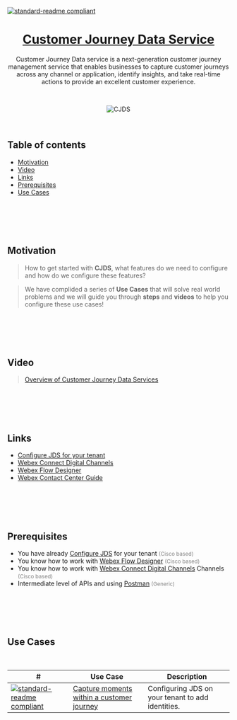 [![standard-readme compliant](https://img.shields.io/badge/Cisco-WebexCC:_CJDS-brightgreen.svg?style=flat-square)](https://github.com/nikogr3/CJDS-Use-Cases)

<h1 align="center"> <a href="https://app.vidcast.io/share/embed/a21c521b-90c2-4024-8d8c-9489b21670a3" >Customer Journey Data Service </a> </h1>

<div align="center" >
  <p>Customer Journey Data service is a next-generation customer journey management service that enables businesses to capture customer journeys across any channel or application, identify insights, and take real-time actions to provide an excellent customer experience.</p>
</div>

<br>

<p align="center"> 
  <img src="./images/devices-meeting-error-320-cobalt-lime.svg" alt="CJDS" >
</p>

<br>

<h2> Table of contents </h2>

- [Motivation](#motivation)
- [Video](#vidCast)
- [Links](#links)
- [Prerequisites](#prerequisites)
- [Use Cases](#uc)

<br>
<br>
<br>
<br>

<h2>Motivation <a id="motivation"></a></h2>

> How to get started with **CJDS**, what features do we need to configure and how do we configure these features?

> We have complided a series of **Use Cases** that will solve real world problems and we will guide you through **steps** and **videos** to help you configure these use cases!

<br>
<br>
<br>
<br>

<h2>Video <a id="vidCast"></a></h2>

> [Overview of Customer Journey Data Services](https://app.vidcast.io/share/889c2cbf-51b2-4cc9-94f8-9143078dca83)

<br>
<br>
<br>
<br>

<h2>Links <a id="links"></a></h2>

- [Configure JDS for your tenant](https://developer.webex-cx.com/documentation/guides/journey---getting-started)
- [Webex Connect Digital Channels](https://help.imiconnect.io/)
- [Webex Flow Designer](https://www.cisco.com/c/en/us/td/docs/voice_ip_comm/cust_contact/contact_center/webexcc/SetupandAdministrationGuide_2/b_mp-release-2/wcc-flow-designer.html)
- [Webex Contact Center Guide](https://www.cisco.com/c/en/us/td/docs/voice_ip_comm/cust_contact/contact_center/webexcc/SetupandAdministrationGuide_2/b_mp-release-2.html)

<br>
<br>
<br>
<br>

<h2>Prerequisites <a id="prerequisites"></a></h2>

- You have already [Configure JDS](https://developer.webex-cx.com/documentation/guides/journey---getting-started) for your tenant <span style="font-size:12px;color:gray"> (Cisco based)</span>
- You know how to work with [Webex Flow Designer](https://www.cisco.com/c/en/us/td/docs/voice_ip_comm/cust_contact/contact_center/webexcc/SetupandAdministrationGuide_2/b_mp-release-2/wcc-flow-designer.html) <span style="font-size:12px;color:gray"> (Cisco based)</span>
- You know how to work with [Webex Connect Digital Channels](https://help.imiconnect.io/)
  Channels <span style="font-size:12px; color:gray"> (Cisco based)</span>
- Intermediate level of APIs and using [Postman](https://learning.postman.com/docs/introduction/overview/) <span style="font-size:12px;color:gray"> (Generic)</span>
</div>

<br>
<br>
<br>
<br>

<h2>Use Cases <a id="uc"></a></h2>

<br>

| #                                                                                                                                                                                                            | Use Case                                                                                                                                                 | Description                                       |
| ------------------------------------------------------------------------------------------------------------------------------------------------------------------------------------------------------------ | -------------------------------------------------------------------------------------------------------------------------------------------------------- | ------------------------------------------------- |
| [![standard-readme compliant](https://img.shields.io/badge/CJDS-01-blue.svg?style=flat-square)](https://github.com/CiscoDevNet/webex-contact-center-api-samples/tree/main/customer-journey-use-cases/CJDS01) | [Capture moments within a customer journey](https://github.com/CiscoDevNet/webex-contact-center-api-samples/tree/main/customer-journey-use-cases/CJDS01) | Configuring JDS on your tenant to add identities. |
